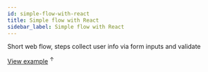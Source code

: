 ```yaml
---
id: simple-flow-with-react
title: Simple flow with React
sidebar_label: Simple flow with React
---
```


Short web flow, steps collect user info via form inputs and validate

<a href="../examples/simple-flow-react.html" target="_blank">View example</a> <sup>↑</sup>